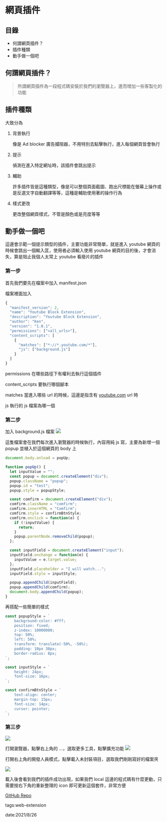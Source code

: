 # 網頁插件

## 目錄

- 何謂網頁插件？
- 插件種類
- 動手做一個吧

## 何謂網頁插件？

> 所謂網頁插件為一段程式碼安裝於我們的瀏覽器上，進而增加一些客製化的功能

## 插件種類

大致分為

1. 背景執行

   像是 Ad blocker 廣告攔阻器，不用特別去點擊執行，進入每個網頁皆會執行

2. 提示

   偵測在進入特定網址時，該插件會跳出提示

3. 輔助

   許多插件皆是這種類型，像是可以整個頁面截圖、跑出尺標能在螢幕上操作或是反選文字自動翻譯等等，這種是輔助使用著的操作行為

4. 樣式更改

   更改整個網頁樣式，不管是顏色或是亮度等等

## 動手做一個吧

這邊會示範一個提示類型的插件，主要功能非常簡單，就是進入 youtube 網頁的時候會跳出一個輸入匡，使用者必須輸入使用 youtube 網頁的目的後，才會消失，算是阻止我個人太常上 youtube 看廢片的插件

### 第一步

首先我們要先在檔案中加入 manifest.json

檔案裡面加入

```jsx
{
  "manifest_version": 2,
  "name": "Youtube Block Extension",
  "description": "Youtube Block Extension",
  "author": "Ken",
  "version": "1.0.1",
  "permissions": ["<all_urls>"],
  "content_scripts": [
    {
      "matches": ["*://*.youtube.com/*"],
      "js": ["background.js"]
    }
  ]
}
```

permissions 在哪些路徑下有權利去執行這個插件

content_scripts 要執行哪個腳本

matches 當進入哪些 url 的時候，這邊是指含有 [youtube.com](http://youtube.com) url 時

js 執行的 js 檔案為哪一個

### 第二步

加入 background.js 檔案
![](https://i.imgur.com/ZeCt4S1.png)

這隻檔案會在我們每次進入瀏覽器的時候執行，內容用純 js 寫，主要為新增一個 popup 並植入於這個網頁的 body 上

```jsx
document.body.onload = popUp;

function popUp() {
  let inputValue = "";
  const popup = document.createElement("div");
  popup.className = "popup";
  popup.id = "test";
  popup.style = popupStyle;

  const comfirm = document.createElement("div");
  comfirm.className = "comfirm";
  comfirm.innerHTML = "Comfirm";
  comfirm.style = confirmBtnStyle;
  comfirm.onclick = function(e) {
    if (!inputValue) {
      return;
    }
    popup.parentNode.removeChild(popup);
  };

  const inputField = document.createElement("input");
  inputField.onchange = function(e) {
    inputValue = e.target.value;
  };
  inputField.placeholder = "I will watch...";
  inputField.style = inputStyle;

  popup.appendChild(inputField);
  popup.appendChild(comfirm);
  document.body.appendChild(popup);
}
```

再搭配一些簡單的樣式

```jsx
const popupStyle = `
    background-color: #fff;
    position: fixed;
    z-index: 10000000;
    top: 50%;
    left: 50%;
    transform: translate(-50%, -50%);
    padding: 10px 30px;
    border-radius: 8px;
`;

const inputStyle = `
    height: 24px;
    font-size: 16px;
`;

const confirmBtnStyle = `
    text-align: center;
    margin-top: 15px;
    font-size: 14px;
    cursor: pointer;
`;
```

### 第三步

![](https://i.imgur.com/xJcpEwa.png)

打開瀏覽器，點擊右上角的 ...，選取更多工具，點擊擴充功能
![](https://i.imgur.com/2Y0ldwp.png)

打開右上角的開發人員模式，點擊載入未封裝項目，選取我們剛剛寫好的檔案夾

![](https://i.imgur.com/HDJpRPr.png)

載入後會看到我們的插件成功出現，如果我們 local 這邊的程式碼有什麼更動，只需要按右下角的重新整理的 icon 即可更新這個套件，非常方便

[GitHub Repo](https://github.com/ken556621/habit-extension)

tags:web-extension

date:2021/8/26
